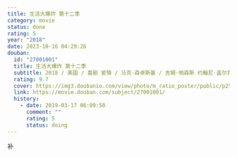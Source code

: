 ```yaml
---
title: 生活大爆炸 第十二季
category: movie
status: done
rating: 5
year: "2018"
date: 2023-10-16 04:29:26
douban:
  id: "27001001"
  title: 生活大爆炸 第十二季
  subtitle: 2018 / 美国 / 喜剧 爱情 / 马克·森卓斯基 / 吉姆·帕森斯 约翰尼·盖尔克奇
  rating: 9.7
  cover: https://img3.doubanio.com/view/photo/m_ratio_poster/public/p2535085957.jpg
  link: https://movie.douban.com/subject/27001001/
  history:
    - date: 2019-03-17 06:09:50
      comment: ""
      rating: 5
      status: doing
---
```


补